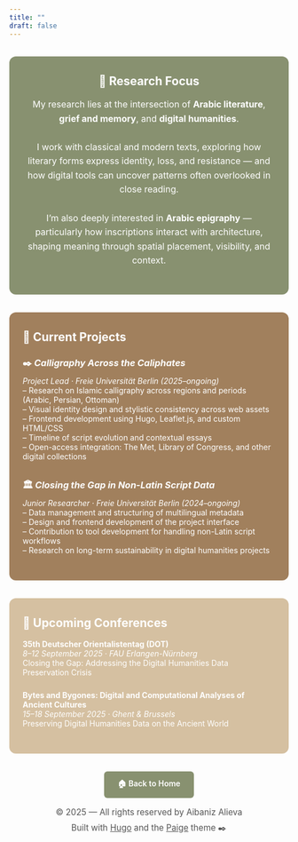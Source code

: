 ```yaml
---
title: ""
draft: false
---
```


<!-- Research Focus Hero -->
<div style="
  background-color: #889170;
  color: white;
  padding: 2rem 1.5rem;
  border-radius: 12px;
  text-align: center;
  max-width: 900px;
  margin: 2rem auto;
">
  <h2 style="margin-top: 0;">🔬 Research Focus</h2>
  <p style="font-size: 1rem; line-height: 1.6;">
    My research lies at the intersection of <strong>Arabic literature</strong>, <strong>grief and memory</strong>, and <strong>digital humanities</strong>.<br><br>
    I work with classical and modern texts, exploring how literary forms express identity, loss, and resistance — and how digital tools can uncover patterns often overlooked in close reading.<br><br>
    I’m also deeply interested in <strong>Arabic epigraphy</strong> — particularly how inscriptions interact with architecture, shaping meaning through spatial placement, visibility, and context.
  </p>
</div>

<!-- Current Projects Box -->
<div style="
  background-color: #a1805d;
  color: white;
  padding: 2rem 1.5rem;
  border-radius: 12px;
  max-width: 900px;
  margin: 2rem auto;
">
  <h2 style="margin-top: 0;">🧭 Current Projects</h2>

  <h3 style="margin-bottom: 0.5rem;">✒️ <em>Calligraphy Across the Caliphates</em></h3>
  <p style="margin-top: 0;">
    <em>Project Lead · Freie Universität Berlin (2025–ongoing)</em><br>
    – Research on Islamic calligraphy across regions and periods (Arabic, Persian, Ottoman)<br>
    – Visual identity design and stylistic consistency across web assets<br>
    – Frontend development using Hugo, Leaflet.js, and custom HTML/CSS<br>
    – Timeline of script evolution and contextual essays<br>
    – Open-access integration: The Met, Library of Congress, and other digital collections
  </p>

  <h3 style="margin-top: 2rem; margin-bottom: 0.5rem;">🏛 <em>Closing the Gap in Non-Latin Script Data</em></h3>
  <p style="margin-top: 0;">
    <em>Junior Researcher · Freie Universität Berlin (2024–ongoing)</em><br>
    – Data management and structuring of multilingual metadata<br>
    – Design and frontend development of the project interface<br>
    – Contribution to tool development for handling non-Latin script workflows<br>
    – Research on long-term sustainability in digital humanities projects
  </p>
</div>

<!-- Upcoming Conferences Box -->
<div style="
  background-color: #d5c0a1;
  color: white;
  padding: 2rem 1.5rem;
  border-radius: 12px;
  max-width: 900px;
  margin: 2rem auto;
">
  <h2 style="margin-top: 0;">📅 Upcoming Conferences</h2>

  <p style="margin-bottom: 1.5rem;">
    <strong>35th Deutscher Orientalistentag (DOT)</strong><br>
    <em>8–12 September 2025 · FAU Erlangen-Nürnberg</em><br>
    Closing the Gap: Addressing the Digital Humanities Data Preservation Crisis
  </p>

  <p>
    <strong>Bytes and Bygones: Digital and Computational Analyses of Ancient Cultures</strong><br>
    <em>15–18 September 2025 · Ghent & Brussels</em><br>
    Preserving Digital Humanities Data on the Ancient World
  </p>
</div>

<!-- Back to Home Button -->
<div style="
  text-align: center;
  margin: 2rem auto 0;
">
  <a href="/" style="
    display: inline-block;
    background-color: #889170;
    color: white;
    padding: 0.75rem 1.5rem;
    border-radius: 6px;
    font-weight: 600;
    text-decoration: none;
  ">
    🏠 Back to Home
  </a>
</div>

<!-- Footer -->
<div style="
  background: none;
  color: #555;
  text-align: center;
  font-size: 0.95rem;
  margin-top: 1rem;
  margin-bottom: 2rem;
">
  <p style="margin: 0;">
    © 2025 — All rights reserved by Aibaniz Alieva
  </p>
  <p style="margin: 0.50rem 0 0;">
    Built with <a href="https://gohugo.io" style="color: #555; text-decoration: underline;">Hugo</a> and the 
    <a href="https://github.com/willfaught/paige" style="color: #555; text-decoration: underline;">Paige</a> theme ✒️
  </p>
</div>
